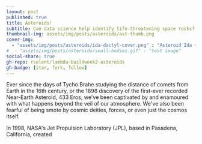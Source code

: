 ```yaml
---
layout: post
published: true
title: Asteroids!
subtitle: Can data science help identify life-threatening space rocks?
thumbnail-img: assets/img/posts/asteroids/ast-thumb.png
cover-img: 
  - "assets/img/posts/asteroids/ida-dactyl-cover.png" : "Asteroid Ida + moon Dactyl from 6,500 miles away"
#  - "assets/img/posts/asteroids/small-bodies.gif" : "test image"
social-share: true
gh-repo: rselent/lambda-buildweek2-asteroids
gh-badge: [star, fork, follow]
---
```



Ever since the days of Tycho Brahe studying the distance of comets from Earth in the 16th century, or the 1898 discovery of the first-ever recorded Near-Earth Asteroid, 433 Eros, we've been captivated by and enamoured with what happens beyond the veil of our atmosphere. We've also been fearful of being smote by cosmic deities, forces, or even just the cosmos itself.

In 1998, NASA's Jet Propulsion Laboratory (JPL), based in Pasadena, California, created 